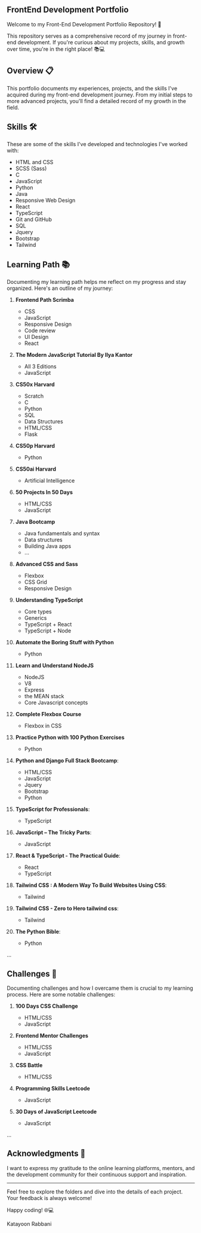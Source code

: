 ## FrontEnd Development Portfolio

Welcome to my Front-End Development Portfolio Repository! 🚀

This repository serves as a comprehensive record of my journey in front-end development. If you're curious about my projects, skills, and growth over time, you're in the right place! 📚💻


## Overview 📋

This portfolio documents my experiences, projects, and the skills I've acquired during my front-end development journey. From my initial steps to more advanced projects, you'll find a detailed record of my growth in the field.


## Skills 🛠️

These are some of the skills I've developed and technologies I've worked with:

- HTML and CSS
- SCSS (Sass)
- C
- JavaScript
- Python
- Java
- Responsive Web Design
- React
- TypeScript
- Git and GitHub
- SQL
- Jquery
- Bootstrap
- Tailwind


## Learning Path 📚

Documenting my learning path helps me reflect on my progress and stay organized. Here's an outline of my journey:

1. **Frontend Path Scrimba**
   - CSS
   - JavaScript
   - Responsive Design
   - Code review
   - UI Design
   - React

2. **The Modern JavaScript Tutorial By Ilya Kantor**
   - All 3 Editions
   - JavaScript

3. **CS50x Harvard**
   - Scratch
   - C
   - Python
   - SQL
   - Data Structures
   - HTML/CSS
   - Flask

4. **CS50p Harvard**
   - Python
  
5. **CS50ai Harvard**
   - Artificial Intelligence
     
6. **50 Projects In 50 Days**
   - HTML/CSS
   - JavaScript
     
7. **Java Bootcamp**
   - Java fundamentals and syntax
   - Data structures
   - Building Java apps
   - ...
     
8. **Advanced CSS and Sass**
   - Flexbox
   - CSS Grid
   - Responsive Design
     
9. **Understanding TypeScript**
   - Core types
   - Generics
   - TypeScript + React
   - TypeScript + Node
      
10. **Automate the Boring Stuff with Python**
    - Python
      
11. **Learn and Understand NodeJS**
    - NodeJS
    - V8
    - Express
    - the MEAN stack
    - Core Javascript concepts
     
12. **Complete Flexbox Course**
    - Flexbox in CSS

13. **Practice Python with 100 Python Exercises**
    - Python

14. **Python and Django Full Stack Bootcamp**:
    - HTML/CSS
    - JavaScript
    - Jquery
    - Bootstrap
    - Python

15. **TypeScript for Professionals**:
    - TypeScript
      
16. **JavaScript – The Tricky Parts**:
    - JavaScript
      
17. **React & TypeScript - The Practical Guide**:
    - React
    - TypeScript
  
18. **Tailwind CSS : A Modern Way To Build Websites Using CSS**:
    - Tailwind
  
19. **Tailwind CSS - Zero to Hero tailwind css**:
    - Tailwind
      
20. **The Python Bible**:
    - Python
   
... 


## Challenges 🤔

Documenting challenges and how I overcame them is crucial to my learning process. Here are some notable challenges:

1. **100 Days CSS Challenge**
   - HTML/CSS
   - JavaScript
     
2. **Frontend Mentor Challenges**
   - HTML/CSS
   - JavaScript
     
3. **CSS Battle**
   - HTML/CSS
     
4. **Programming Skills Leetcode**
   - JavaScript
      
5. **30 Days of JavaScript Leetcode**
   - JavaScript

...


## Acknowledgments 🙏

I want to express my gratitude to the online learning platforms, mentors, and the development community for their continuous support and inspiration.

---

Feel free to explore the folders and dive into the details of each project. Your feedback is always welcome!

Happy coding! 🌐💻

Katayoon Rabbani
